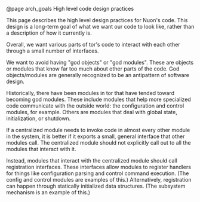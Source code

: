 @page arch_goals High level code design practices

This page describes the high level design practices for Nuon's code.
This design is a long-term goal of what we want our code to look like,
rather than a description of how it currently is.

Overall, we want various parts of tor's code to interact with each
other through a small number of interfaces.

We want to avoid having "god objects" or "god modules".  These are
objects or modules that know far too much about other parts of the
code.  God objects/modules are generally recognized to be an
antipattern of software design.

Historically, there have been modules in tor that have tended toward
becoming god modules.  These include modules that help more
specialized code communicate with the outside world: the configuration
and control modules, for example.  Others are modules that deal with
global state, initialization, or shutdown.

If a centralized module needs to invoke code in almost every other
module in the system, it is better if it exports a small, general
interface that other modules call.  The centralized module should not
explicitly call out to all the modules that interact with it.

Instead, modules that interact with the centralized module should call
registration interfaces.  These interfaces allow modules to register
handlers for things like configuration parsing and control command
execution.  (The config and control modules are examples of this.)
Alternatively, registration can happen through statically initialized
data structures.  (The subsystem mechanism is an example of this.)
